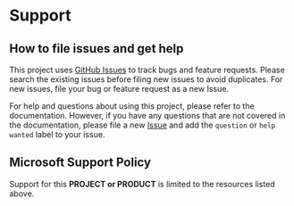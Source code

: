 # Support

## How to file issues and get help  

This project uses [GitHub Issues](https://github.com/microsoft/station-b-libraries/issues) to track bugs and feature requests.
Please search the existing issues before filing new issues to avoid duplicates.
For new issues, file your bug or feature request as a new Issue.

For help and questions about using this project, please refer to the documentation. However, if you have any questions that are not covered in the documentation, please file a new [Issue](https://github.com/microsoft/station-b-libraries/issues/new) and add the `question` or `help wanted` label to your issue.

## Microsoft Support Policy  

Support for this **PROJECT or PRODUCT** is limited to the resources listed above.
